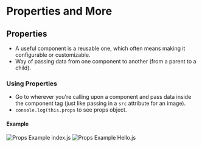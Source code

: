 # Properties and More

## Properties
- A useful component is a reusable one, which often means making it configurable or customizable.
- Way of passing data from one component to another (from a parent to a child).
### Using Properties
- Go to wherever you're calling upon a component and pass data inside the component tag (just like passing in a `src` attribute for an image).
- `console.log(this.props` to see props object.
#### Example
![Props Example index.js](refImg/props-example-index-js)
![Props Example Hello.js](refImg/props-example-hello-js)



